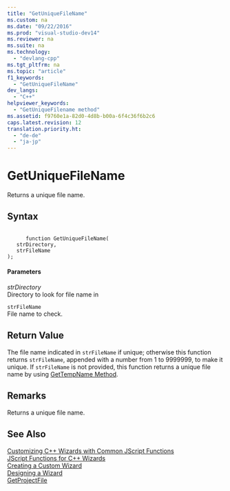 ```yaml
---
title: "GetUniqueFileName"
ms.custom: na
ms.date: "09/22/2016"
ms.prod: "visual-studio-dev14"
ms.reviewer: na
ms.suite: na
ms.technology: 
  - "devlang-cpp"
ms.tgt_pltfrm: na
ms.topic: "article"
f1_keywords: 
  - "GetUniqueFileName"
dev_langs: 
  - "C++"
helpviewer_keywords: 
  - "GetUniqueFilename method"
ms.assetid: f9760e1a-82d0-4d8b-b00a-6f4c36f6b2c6
caps.latest.revision: 12
translation.priority.ht: 
  - "de-de"
  - "ja-jp"
---
```

# GetUniqueFileName
Returns a unique file name.  
  
## Syntax  
  
```  
  
      function GetUniqueFileName(   
   strDirectory,   
   strFileName    
);  
```  
  
#### Parameters  
 *strDirectory*  
 Directory to look for file name in  
  
 `strFileName`  
 File name to check.  
  
## Return Value  
 The file name indicated in `strFileName` if unique; otherwise this function returns `strFileName`, appended with a number from 1 to 9999999, to make it unique. If `strFileName` is not provided, this function returns a unique file name by using [GetTempName Method](jsmthGetTempName).  
  
## Remarks  
 Returns a unique file name.  
  
## See Also  
 [Customizing C++ Wizards with Common JScript Functions](../vs140/customizing-c---wizards-with-common-jscript-functions.md)   
 [JScript Functions for C++ Wizards](../vs140/jscript-functions-for-c---wizards.md)   
 [Creating a Custom Wizard](../vs140/creating-a-custom-wizard.md)   
 [Designing a Wizard](../vs140/designing-a-wizard.md)   
 [GetProjectFile](../vs140/getprojectfile.md)